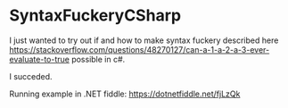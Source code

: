 # SyntaxFuckeryCSharp

I just wanted to try out if and how to make syntax fuckery described here https://stackoverflow.com/questions/48270127/can-a-1-a-2-a-3-ever-evaluate-to-true possible in c#.

I succeded. 

Running example in .NET fiddle: https://dotnetfiddle.net/fjLzQk
